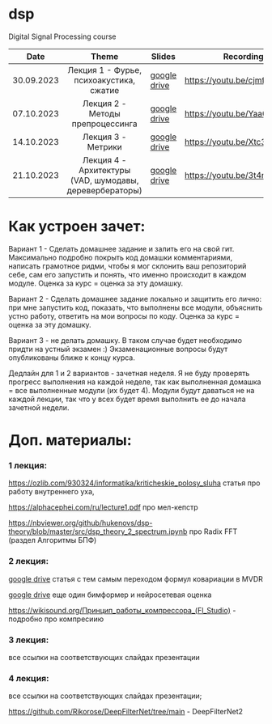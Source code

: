 # dsp
Digital Signal Processing course


| Date | Theme | Slides | Recording | Homework |
| --- |:---:| --- | --- | --- |
| 30.09.2023 | Лекция 1 - Фурье, психоакустика, сжатие| [google drive](https://docs.google.com/presentation/d/1-MTTRLxDWWN95thOqYWfardYY7H8LySP/edit?usp=sharing&ouid=116385375708859011313&rtpof=true&sd=true) | https://youtu.be/cjmfJ7U4C6Y | |
| 07.10.2023 | Лекция 2 - Методы препроцессинга | [google drive](https://docs.google.com/presentation/d/1-xe19Zp4qH1UU4dGTDYMKpfVVAEBMYTJ/edit?usp=sharing&ouid=116385375708859011313&rtpof=true&sd=true) | https://youtu.be/Yaa07rkIrpM | домашка/module1lecture2.md |
| 14.10.2023 | Лекция 3 - Метрики | [google drive](https://docs.google.com/presentation/d/1-CrCMpRoecLnFmC32aNWyd6lGVdWCtGn/edit?usp=sharing&ouid=116385375708859011313&rtpof=true&sd=true) | https://youtu.be/Xtc3KihnTQ4 | домашка/module2lecture3.md |
| 21.10.2023 | Лекция 4 - Архитектуры (VAD, шумодавы, деревербераторы) | [google drive](https://docs.google.com/presentation/d/1-10tCf77A1sWYCFEy6HpXR4TwPvw7rFo/edit?usp=share_link&ouid=116385375708859011313&rtpof=true&sd=true) | https://youtu.be/3t4nQn4LVzE | домашка/module3lecture4.md |

# Как устроен зачет:
Вариант 1 - Сделать домашнее задание и залить его на свой гит. Максимально подробно покрыть код домашки комментариями, написать грамотное ридми, чтобы я мог склонить ваш репозиторий себе, сам его запустить и понять, что именно происходит в каждом модуле. Оценка за курс = оценка за эту домашку.

Вариант 2 - Сделать домашнее задание локально и защитить его лично: при мне запустить код, показать, что выполнены все модули, объяснить устно работу, ответить на мои вопросы по коду. Оценка за курс = оценка за эту домашку.

Вариант 3 - не делать домашку. В таком случае будет необходимо придти на устный экзамен :) Экзаменационные вопросы будут опубликованы ближе к концу курса.

Дедлайн для 1 и 2 вариантов - зачетная неделя. Я не буду проверять прогресс выполнения на каждой неделе, так как выполненная домашка = все выполненные модули (их будет 4). Модули будут даваться не на каждой лекции, так что у всех будет время выполнить ее до начала зачетной недели.

# Доп. материалы:

### 1 лекция: 

https://ozlib.com/930324/informatika/kriticheskie_polosy_sluha статья про работу внутреннего уха,

https://alphacephei.com/ru/lecture1.pdf про мел-кепстр

https://nbviewer.org/github/hukenovs/dsp-theory/blob/master/src/dsp_theory_2_spectrum.ipynb про Radix FFT (раздел Алгоритмы БПФ)

### 2 лекция:

[google drive](https://drive.google.com/file/d/1ZCVVsASj_LTQaZd8fu5QAYbiaX-IHZV-/view?usp=sharing) статья с тем самым переходом формул ковариации в MVDR

[google drive](https://drive.google.com/file/d/1ZEB2uWfgOQXjlov2ympsiEmKbp1zXkmJ/view?usp=sharing) еще один бимформер и нейросетевая оценка

https://wikisound.org/Принцип_работы_компрессора_(Fl_Studio) - подробно про компресиию

### 3 лекция:

все ссылки на соответствующих слайдах презентации 

### 4 лекция:

все ссылки на соответствующих слайдах презентации;

https://github.com/Rikorose/DeepFilterNet/tree/main - DeepFilterNet2



